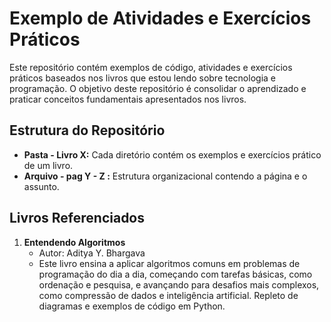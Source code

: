 # Exemplo de Atividades e Exercícios Práticos

Este repositório contém exemplos de código, atividades e exercícios práticos baseados nos livros que estou lendo sobre tecnologia e programação. 
O objetivo deste repositório é consolidar o aprendizado e praticar conceitos fundamentais apresentados nos livros.

## Estrutura do Repositório

- **Pasta - Livro X:** Cada diretório contém os exemplos e exercícios prático de um livro.
- **Arquivo - pag Y - Z :** Estrutura organizacional contendo a página e o assunto.

## Livros Referenciados

1. **Entendendo Algoritmos**
   - Autor: Aditya Y. Bhargava
   - Este livro ensina a aplicar algoritmos comuns em problemas de programação do dia a dia, começando com tarefas básicas, como ordenação e pesquisa, e avançando para desafios mais complexos, como compressão de dados e inteligência artificial. Repleto de diagramas e exemplos de código em Python.
